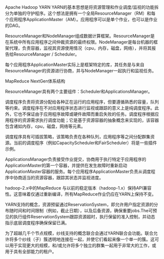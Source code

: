 Apache Hadoop YARN
YARN的基本思想是将资源管理和作业调度/监视的功能拆分为单独的守护程序。这个想法是拥有一个全局ResourceManager（RM）和每个应用程序ApplicationMaster（AM）。应用程序可以是单个作业，也可以是作业的DAG。

ResourceManager和NodeManager组成数据计算框架。ResourceManager是在系统中所有应用程序之间仲裁资源的最终权限。NodeManager是每台机器的框架代理，负责容器，监视其资源使用情况（cpu，内存，磁盘，网络），并将其报告给ResourceManager / Scheduler。

每个应用程序ApplicationMaster实际上是框架特定的库，其任务是与来自ResourceManager的资源进行协商，并与NodeManager一起执行和监视任务。

MapReduce NextGen体系结构

ResourceManager具有两个主要组件：Scheduler和ApplicationsManager。

调度程序负责将资源分配给各种正在运行的应用程序，但要遵循熟悉的容量，队列等约束。调度程序在不对应用程序状态进行监视或跟踪的意义上是纯调度程序。此外，它也不保证由于应用程序故障或硬件故障而重启失败的任务。调度程序根据应用程序的资源需求执行调度功能；它是基于资源容器的抽象概念来实现的，该容器包含诸如内存，cpu，磁盘，网络等元素。

调度程序具有可插拔策略，该策略负责在各种队列，应用程序等之间分配群集资源。当前的调度程序（例如CapacityScheduler和FairScheduler）将是一些插件示例。

ApplicationsManager负责接受作业提交，协商用于执行特定于应用程序的ApplicationMaster的第一个容器，并提供在发生故障时重新启动ApplicationMaster容器的服务。每个应用程序ApplicationMaster负责从调度程序中协商适当的资源容器，跟踪其状态并监视进度。

hadoop-2.x中的MapReduce 与以前的稳定版本（hadoop-1.x）保持API兼容性。这意味着仅通过重新编译，所有MapReduce作业仍应在YARN上保持不变。

YARN支持的概念，资源预留通过ReservationSystem，即允许用户指定资源的分布随时间和时间限制（例如，截止日期），以及后备资源，确保重要jobs.The可预见的执行组件ReservationSystem跟踪资源超时，执行保留的准入控制，并动态指示底层调度程序确保保留已满。

为了超越几千个节点规模，纱线支持的概念联合会通过YARN联合会功能。联合允许将多个纱线（子）簇透明地连接在一起，并使它们看起来像一个单一的簇。这可以用于实现更大的规模，和/或允许将多个独立的群集一起用于非常大的工作，或用于具有全部能力的租户。